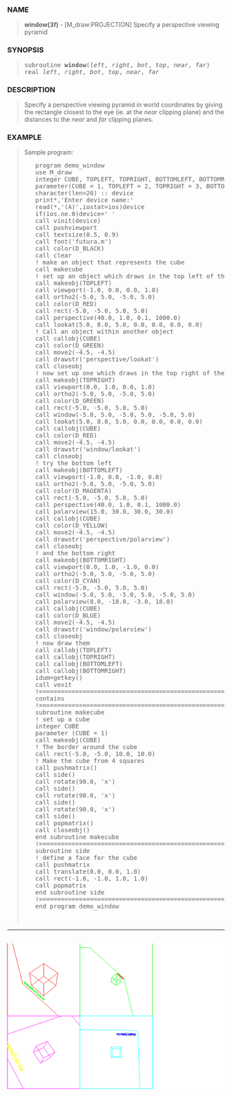 <?
<body>
  <a name="top" id="top"></a>
  <div id="Container">
    <div id="Content">
      <div class="c441">
      </div><a name="0"></a>
      <h3><a name="0">NAME</a></h3>
      <blockquote>
        <b>window(3f)</b> - [M_draw:PROJECTION] Specify a perspective viewing pyramid <b></b>
      </blockquote><a name="contents" id="contents"></a>
      <h3><a name="4">SYNOPSIS</a></h3>
      <blockquote>
        <pre>
subroutine <b>window</b>(<i>left</i>, <i>right</i>, <i>bot</i>, <i>top</i>, <i>near</i>, <i>far</i>)
real <i>left</i>, <i>right</i>, <i>bot</i>, <i>top</i>, <i>near</i>, <i>far</i>
</pre>
      </blockquote><a name="2"></a>
      <h3><a name="2">DESCRIPTION</a></h3>
      <blockquote>
        <p>Specify a perspective viewing pyramid in world coordinates by giving the rectangle closest to the eye (ie. at the <i>near</i> clipping plane) and
        the distances to the <i>near</i> and <i>far</i> clipping planes.</p>
      </blockquote><a name="3"></a>
      <h3><a name="3">EXAMPLE</a></h3>
      <blockquote>
        Sample program:
        <pre>
   program demo_window
   use M_draw
   integer CUBE, TOPLEFT, TOPRIGHT, BOTTOMLEFT, BOTTOMRIGHT
   parameter(CUBE = 1, TOPLEFT = 2, TOPRIGHT = 3, BOTTOMLEFT = 4, BOTTOMRIGHT = 5)
   character(len=20) :: device
   print*,'Enter device name:'
   read(*,'(A)',iostat=ios)device
   if(ios.ne.0)device=' '
   call vinit(device)
   call pushviewport
   call textsize(0.5, 0.9)
   call font('futura.m')
   call color(D_BLACK)
   call clear
   ! make an object that represents the cube
   call makecube
   ! set up an object which draws in the top left of the screen.
   call makeobj(TOPLEFT)
   call viewport(-1.0, 0.0, 0.0, 1.0)
   call ortho2(-5.0, 5.0, -5.0, 5.0)
   call color(D_RED)
   call rect(-5.0, -5.0, 5.0, 5.0)
   call perspective(40.0, 1.0, 0.1, 1000.0)
   call lookat(5.0, 8.0, 5.0, 0.0, 0.0, 0.0, 0.0)
   ! Call an object within another object
   call callobj(CUBE)
   call color(D_GREEN)
   call move2(-4.5, -4.5)
   call drawstr('perspective/lookat')
   call closeobj
   ! now set up one which draws in the top right of the screen
   call makeobj(TOPRIGHT)
   call viewport(0.0, 1.0, 0.0, 1.0)
   call ortho2(-5.0, 5.0, -5.0, 5.0)
   call color(D_GREEN)
   call rect(-5.0, -5.0, 5.0, 5.0)
   call window(-5.0, 5.0, -5.0, 5.0, -5.0, 5.0)
   call lookat(5.0, 8.0, 5.0, 0.0, 0.0, 0.0, 0.0)
   call callobj(CUBE)
   call color(D_RED)
   call move2(-4.5, -4.5)
   call drawstr('window/lookat')
   call closeobj
   ! try the bottom left
   call makeobj(BOTTOMLEFT)
   call viewport(-1.0, 0.0, -1.0, 0.0)
   call ortho2(-5.0, 5.0, -5.0, 5.0)
   call color(D_MAGENTA)
   call rect(-5.0, -5.0, 5.0, 5.0)
   call perspective(40.0, 1.0, 0.1, 1000.0)
   call polarview(15.0, 30.0, 30.0, 30.0)
   call callobj(CUBE)
   call color(D_YELLOW)
   call move2(-4.5, -4.5)
   call drawstr('perspective/polarview')
   call closeobj
   ! and the bottom right
   call makeobj(BOTTOMRIGHT)
   call viewport(0.0, 1.0, -1.0, 0.0)
   call ortho2(-5.0, 5.0, -5.0, 5.0)
   call color(D_CYAN)
   call rect(-5.0, -5.0, 5.0, 5.0)
   call window(-5.0, 5.0, -5.0, 5.0, -5.0, 5.0)
   call polarview(8.0, -18.0, -3.0, 18.0)
   call callobj(CUBE)
   call color(D_BLUE)
   call move2(-4.5, -4.5)
   call drawstr('window/polarview')
   call closeobj
   ! now draw them
   call callobj(TOPLEFT)
   call callobj(TOPRIGHT)
   call callobj(BOTTOMLEFT)
   call callobj(BOTTOMRIGHT)
   idum=getkey()
   call vexit
   !=====================================================================
   contains
   !=====================================================================
   subroutine makecube
   ! set up a cube
   integer CUBE
   parameter (CUBE = 1)
   call makeobj(CUBE)
   ! The border around the cube
   call rect(-5.0, -5.0, 10.0, 10.0)
   ! Make the cube from 4 squares
   call pushmatrix()
   call side()
   call rotate(90.0, 'x')
   call side()
   call rotate(90.0, 'x')
   call side()
   call rotate(90.0, 'x')
   call side()
   call popmatrix()
   call closeobj()
   end subroutine makecube
   !=====================================================================
   subroutine side
   ! define a face for the cube
   call pushmatrix
   call translate(0.0, 0.0, 1.0)
   call rect(-1.0, -1.0, 1.0, 1.0)
   call popmatrix
   end subroutine side
   !=====================================================================
   end program demo_window
<br />
</pre>
      </blockquote>
      <hr />
      <br />
      <div class="c441"><img src="../images/window.3m_draw.gif" /></div>
    </div>
  </div>
</body>
